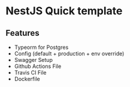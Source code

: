 # NestJS Quick template

## Features
- Typeorm for Postgres
- Config (default + production + env override)
- Swagger Setup
- Github Actions File
- Travis CI File
- Dockerfile